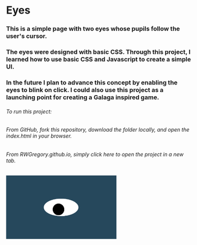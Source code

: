 # Eyes

### This is a simple page with two eyes whose pupils follow the user's cursor.

### The eyes were designed with basic CSS. Through this project, I learned how to use basic CSS and Javascript to create a simple UI.

### In the future I plan to advance this concept by enabling the eyes to blink on click. I could also use this project as a launching point for creating a Galaga inspired game.

###### To run this project: 

###### From GitHub, fork this repository, download the folder locally, and open the index.html in your browser.

###### From RWGregory.github.io, simply click here to open the project in a new tab.

<img src= "oneeye.png" width='300'/>
